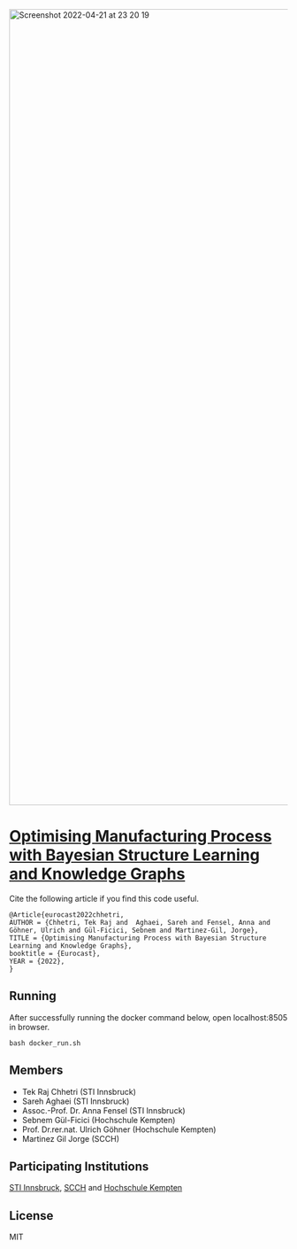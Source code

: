 <img width="1438" alt="Screenshot 2022-04-21 at 23 20 19" src="https://user-images.githubusercontent.com/52251022/164550028-5011f32e-f08f-4a37-9b13-cdfd55a86cf5.png">

# [Optimising Manufacturing Process with Bayesian Structure Learning and Knowledge Graphs](https://tekrajchhetri.com/opensource/ki-net/)

Cite the following article if you find this code useful.

```
@Article{eurocast2022chhetri,
AUTHOR = {Chhetri, Tek Raj and  Aghaei, Sareh and Fensel, Anna and Göhner, Ulrich and Gül-Ficici, Sebnem and Martinez-Gil, Jorge},
TITLE = {Optimising Manufacturing Process with Bayesian Structure Learning and Knowledge Graphs},
booktitle = {Eurocast},
YEAR = {2022},  
}
```
## Running
After successfully running the docker command below, open localhost:8505 in browser.
```
bash docker_run.sh

```



## Members
- Tek Raj Chhetri (STI Innsbruck)
- Sareh Aghaei (STI Innsbruck)
- Assoc.-Prof. Dr. Anna Fensel (STI Innsbruck) 
- Sebnem Gül-Ficici (Hochschule Kempten)
- Prof. Dr.rer.nat. Ulrich Göhner (Hochschule Kempten)
- Martinez Gil Jorge (SCCH)


## Participating Institutions 
[STI Innsbruck](https://www.sti-innsbruck.at), [SCCH](https://www.scch.at) and [Hochschule Kempten](https://www.hs-kempten.de/en/)

## License

MIT

